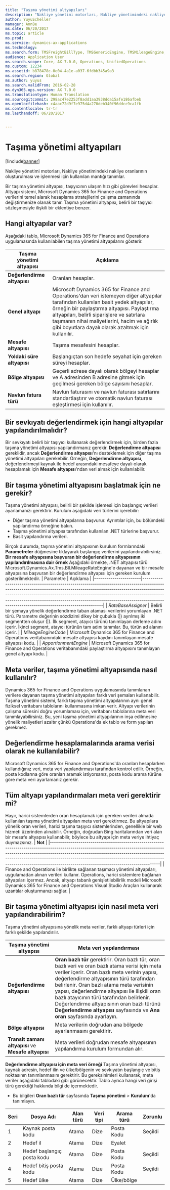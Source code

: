 ```yaml
---
title: "Taşıma yönetimi altyapıları"
description: "Nakliye yönetimi motorları, Nakliye yönetimindeki nakliye oranlarının oluşturulması ve işlenmesi için kullanılan mantığı tanımlar."
author: YuyuScheller
manager: AnnBe
ms.date: 06/20/2017
ms.topic: article
ms.prod: 
ms.service: dynamics-ax-applications
ms.technology: 
ms.search.form: TMSFreightBillType, TMSGenericEngine, TMSMileageEngine, TMSRateEngine, TMSTransitTimeEngine, TMSZoneEngine
audience: Application User
ms.search.scope: Core, AX 7.0.0, Operations, UnifiedOperations
ms.custom: 12234
ms.assetid: b878478c-0e04-4a1e-a037-6fdbb345a9a3
ms.search.region: Global
ms.author: yuyus
ms.search.validFrom: 2016-02-28
ms.dyn365.ops.version: AX 7.0.0
ms.translationtype: Human Translation
ms.sourcegitcommit: 298ac47e2253f8add1aa3938dda15afe186afbeb
ms.openlocfilehash: c4aac72d9f7e975d4a270deb340f96ddcc9ca1fb
ms.contentlocale: tr-tr
ms.lasthandoff: 06/20/2017


---
```


# <a name="transportation-management-engines"></a>Taşıma yönetimi altyapıları

[!include[banner](../includes/banner.md)]


Nakliye yönetimi motorları, Nakliye yönetimindeki nakliye oranlarının oluşturulması ve işlenmesi için kullanılan mantığı tanımlar. 

Bir taşıma yönetimi altyapısı, taşıyıcının ulaşım hızı gibi görevleri hesaplar. Altyapı sistemi, Microsoft Dynamics 365 for Finance and Operations verilerini temel alarak hesaplama stratejilerini çalışma zamanında değiştirmenize olanak tanır. Taşıma yönetimi altyapısı, belirli bir taşıyıcı sözleşmesiyle ilişkili bir eklentiye benzer.

## <a name="what-engines-are-available"></a>Hangi altyapılar var?
Aşağıdaki tablo, Microsoft Dynamics 365 for Finance and Operations uygulamasında kullanılabilen taşıma yönetimi altyapılarını gösterir.

| Taşıma yönetimi altyapısı | Açıklama                                                                                                                                                                                                                                                                                                                 |
|----------------------------------|-----------------------------------------------------------------------------------------------------------------------------------------------------------------------------------------------------------------------------------------------------------------------------------------------------------------------------|
| **Değerlendirme altyapısı**                  | Oranları hesaplar.                                                                                                                                                                                                                                                                                                           |
| **Genel altyapı**               | Microsoft Dynamics 365 for Finance and Operations'dan veri istemeyen diğer altyapılar tarafından kullanılan basit yedek altyapılar, örneğin bir paylaştırma altyapısı. Paylaştırma altyapıları, belirli siparişlere ve satırlara taşımanın nihai maliyetlerini, hacim ve ağırlık gibi boyutlara dayalı olarak azaltmak için kullanılır. |
| **Mesafe altyapısı**               | Taşıma mesafesini hesaplar.                                                                                                                                                                                                                                                                                     |
| **Yoldaki süre altyapısı**          | Başlangıçtan son hedefe seyahat için gereken süreyi hesaplar.                                                                                                                                                                                                                                       |
| **Bölge altyapısı**                  | Geçerli adrese dayalı olarak bölgeyi hesaplar ve A adresinden B adresine gitmek için geçilmesi gereken bölge sayısını hesaplar.                                                                                                                                                                    |
| **Navlun fatura türü**            | Navlun faturasını ve navlun faturası satırlarını standartlaştırır ve otomatik navlun faturası eşleştirmesi için kullanılır.                                                                                                                                                                                                                |

 
<a name="what-engines-must-be-configured-to-rate-a-shipment"></a>Bir sevkıyatı değerlendirmek için hangi altyapılar yapılandırılmalıdır?
---------------------------------------------------

Bir sevkıyatı belirli bir taşıyıcı kullanarak değerlendirmek için, birden fazla taşıma yönetimi altyapısı yapılandırmanız gerekir. **Değerlendirme altyapısı** gereklidir, ancak **Değerlendirme altyapısı**'nı desteklemek için diğer taşıma yönetimi altyapıları gerekebilir. Örneğin, **Değerlendirme altyapısı**, değerlendirmeyi kaynak ile hedef arasındaki mesafeye dayalı olarak hesaplamak için **Mesafe altyapısı**'ndan veri almak için kullanılabilir.

## <a name="whats-required-to-initialize-a-transportation-management-engine"></a>Bir taşıma yönetimi altyapısını başlatmak için ne gerekir?
Taşıma yönetimi altyapısı, belirli bir şekilde işlemesi için başlangıç verileri ayarlamanızı gerektirir. Kurulum aşağıdaki veri türlerini içerebilir:
-   Diğer taşıma yönetimi altyapılarına başvurur. Ayrıntılar için, bu bölümdeki yapılandırma örneğine bakın.
-   Taşıma yönetimi altyapısı tarafından kullanılan .NET türlerine başvurur.
-   Basit yapılandırma verileri.

Birçok durumda, taşıma yönetimi altyapısının kurulum formlarındaki **Parametreler** düğmesine tıklayarak başlangıç verilerini yapılandırabilirsiniz. **Bir mesafe altyapısına başvuran bir değerlendirme altyapısının yapılandırılmasına dair örnek** Aşağıdaki örnekte, .NET altyapısı türü Microsoft.Dynamics.Ax.Tms.Bll.MileageRateEngine'e dayanan ve bir mesafe altyapısına başvuran bir değerlendirme altyapısı için gereken kurulum gösterilmektedir.
| Parametre             | Açıklama                                                                                                                                                                                                                                                                                                                                                                      |
|-----------------------|----------------------------------------------------------------------------------------------------------------------------------------------------------------------------------------------------------------------------------------------------------------------------------------------------------------------------------------------------------------------------------|
| *RateBaseAssigner*    | Belirli bir şemaya yönelik değerlendirme taban ataması verilerini yorumlayan .NET türü. Parametre değerinin sözdizimi dikey bir çubukla (|) ayrılmış iki segmentten oluşur (|). İlk segment, atayıcı türünü tanımlayan derleme adını içerir. İkinci segment, atayıcı türünün tam adını tanımlar. Bu, türün ad alanını içerir. |
| *MileageEngineCode*   | Microsoft Dynamics 365 for Finance and Operations veritabanındaki mesafe altyapısı kaydını tanımlayan mesafe altyapısı kodu.                                                                                                                                                                                                                                                             |
| *ApportionmentEngine* | Microsoft Dynamics 365 for Finance and Operations veritabanındaki paylaştırma altyapısını tanımlayan genel altyapı kodu.                                                                                                                                                                                                                                                              |

 
<a name="how-is-metadata-used-in-transportation-management-engines"></a>Meta veriler, taşıma yönetimi altyapısında nasıl kullanılır?
----------------------------------------------------------

Dynamics 365 for Finance and Operations uygulamasında tanımlanan verilere dayanan taşıma yönetimi altyapıları farklı veri şemaları kullanabilir. Taşıma yönetimi sistemi, farklı taşıma yönetimi altyapılarının aynı genel fiziksel veritabanı tablolarını kullanmasına imkan verir. Altyapı verilerinin çalışma süresini doğru yorumlaması için, veritabanı tablolarına meta veri tanımlayabilirsiniz. Bu, yeni taşıma yönetimi altyapılarının inşa edilmesine yönelik maliyetleri azaltır çünkü Operations'da ek tablo ve form yapıları gerekmez.

## <a name="what-can-be-used-as-search-data-in-rate-calculations"></a>Değerlendirme hesaplamalarında arama verisi olarak ne kullanılabilir?
Microsoft Dynamics 365 for Finance and Operations'da oranları hesaplarken kullandığınız veri, meta veri yapılandırması tarafından kontrol edilir. Örneğin, posta kodlarına göre oranları aramak istiyorsanız, posta kodu arama türüne göre meta veri ayarlamanız gerekir.

## <a name="do-all-engine-configurations-require-metadata"></a>Tüm altyapı yapılandırmaları meta veri gerektirir mi?
Hayır, harici sistemlerden oran hesaplamak için gereken verileri almada kullanılan taşıma yönetimi altyapıları meta veri gerektirmez. Bu altyapılara yönelik oran verileri, harici taşıma taşıyıcı sistemlerinden, genellikle bir web hizmeti üzerinden alınabilir. Örneğin, doğrudan Bing haritalarından veri alan bir mesafe altyapısı kullanabilir, böylece bu altyapı için meta veriye ihtiyaç duymazsınız.
| **Not**                                                                                                                                                                                                                                                                                                                                                                     |
|------------------------------------------------------------------------------------------------------------------------------------------------------------------------------------------------------------------------------------------------------------------------------------------------------------------------------------------------------------------------------|
| Finance and Operations ile birlikte sağlanan taşımacı yönetimi altyapıları, uygulamadan alınan verileri kullanır. Operations, harici sistemlere bağlanan altyapıları içermez. Ancak, altyapı tabanlı genişletilebilirlik modeli Microsoft Dynamics 365 for Finance and Operations Visual Studio Araçları kullanarak uzantılar oluşturmanızı sağlar. |

## <a name="how-do-i-configure-metadata-for-a-transportation-management-engine"></a>Bir taşıma yönetimi altyapısı için nasıl meta veri yapılandırabilirim?
Taşıma yönetimi altyapısına yönelik meta veriler, farklı altyapı türleri için farklı şekilde yapılandırılır.

| Taşıma yönetimi altyapısı               | Meta veri yapılandırması                                                                                                                                                                                                                                                                                                                                                                                                                                               |
|------------------------------------------------|----------------------------------------------------------------------------------------------------------------------------------------------------------------------------------------------------------------------------------------------------------------------------------------------------------------------------------------------------------------------------------------------------------------------------------------------------------------------|
| **Değerlendirme altyapısı**                                | **Oran bazlı tür** gerektirir. Oran bazlı tür, oran bazlı veri ve oran bazlı atama verisi için meta veriler içerir. Oran bazlı meta verinin yapısı, değerlendirme altyapısının türü tarafından belirlenir. Oran bazlı atama meta verisinin yapısı, değerlendirme altyapısı ile ilişkili oran bazlı atayıcının türü tarafından belirlenir. Değerlendirme altyapısının oran bazlı türünü **Değerlendirme altyapısı** sayfasında ve **Ana oran** sayfasında ayarlayın. |
| **Bölge altyapısı**                                | Meta verilerin doğrudan ana bölgede ayarlanmasını gerektirir.                                                                                                                                                                                                                                                                                                                                                                                                          |
| **Transit zamanı altyapısı** ve **Mesafe altyapısı** | Meta verileri doğrudan mesafe altyapısının yapılandırma kurulum formundan alır.                                                                                                                                                                                                                                                                                                                                                                                  |

  **Değerlendirme altyapısı için meta veri örneği** Taşıma yönetimi altyapısı, kaynak adresin, hedef ilin ve ülke/bölgenin ve sevkıyatın başlangıç ve bitiş noktasının tanımlanmasını gerektirir. Bu gereksinimleri kullanarak, meta veriler aşağıdaki tablodaki gibi görünecektir. Tablo ayrıca hangi veri girişi türü gerektiği hakkında bilgi de içermektedir.
-   Bu bilgileri **Oran bazlı tür** sayfasında **Taşıma yönetimi** &gt; **Kurulum**'da tanımlayın.

| Seri | Dosya Adı                          | Alan türü | Veri tipi | Arama türü    | Zorunlu |
|----------|-------------------------------|------------|-----------|----------------|-----------|
| 1        | Kaynak posta kodu            | Atama | Dize    | Posta Kodu    | Seçildi  |
| 2        | Hedef il             | Atama | Dize    | Eyalet          |           |
| 3        | Hedef başlangıç posta kodu | Atama | Dize    | Posta Kodu    | Seçildi  |
| 4        | Hedef bitiş posta kodu   | Atama | Dize    | Posta Kodu    | Seçildi  |
| 5        | Hedef ülke           | Atama | Dize    | Ülke/bölge |           |






